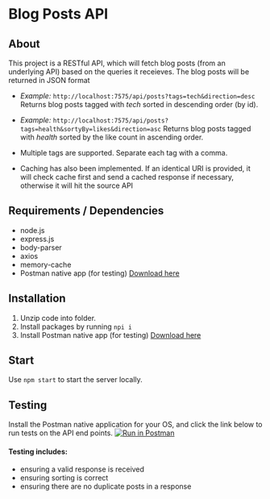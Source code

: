 # Blog Posts API

## About

This project is a RESTful API, which will fetch blog posts (from an underlying API) based on the queries it receieves. The blog posts will be returned in JSON format

- *Example:*
`http://localhost:7575/api/posts?tags=tech&direction=desc`
Returns blog posts tagged with _tech_ sorted in descending order (by id).

- *Example:*
`http://localhost:7575/api/posts?tags=health&sortyBy=likes&direction=asc`
Returns blog posts tagged with _health_ sorted by the like count in ascending order.


- Multiple tags are supported. Separate each tag with a comma.
- Caching has also been implemented. If an identical URI is provided, it will check cache first and send a cached response if necessary, otherwise it will hit the source API

## Requirements / Dependencies

- node.js
- express.js
- body-parser
- axios
- memory-cache
- Postman native app (for testing) [Download here](https://www.getpostman.com)

## Installation
1. Unzip code into folder.
2. Install packages by running `npi i`
3. Install Postman native app (for testing) [Download here](https://www.getpostman.com)

## Start

Use `npm start` to start the server locally.

## Testing

Install the Postman native application for your OS, and click the link below to run tests on the API end points.
[![Run in Postman](https://run.pstmn.io/button.svg)](https://app.getpostman.com/run-collection/f7a91343f1d18167d41d)

#### Testing includes:

- ensuring a valid response is received
- ensuring sorting is correct
- ensuring there are no duplicate posts in a response